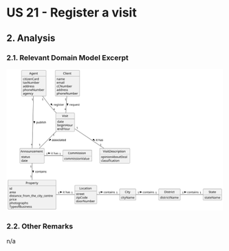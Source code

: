 # US 21 - Register a visit 

## 2. Analysis

### 2.1. Relevant Domain Model Excerpt 

![Domain Model](svg/US21_DM.svg)

### 2.2. Other Remarks

n/a